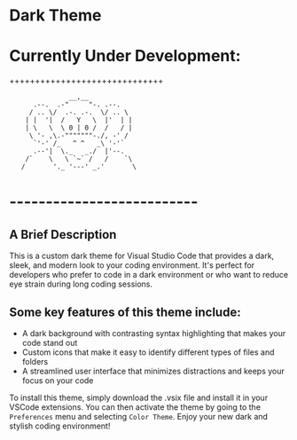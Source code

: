 # Dark Theme
# Currently Under Development:
++++++++++++++++++++++++++++++
```
               __,__
      .--.  .-"     "-. .--.
     / .. \/  .-. .-.  \/ .. \
    | |  '|  /   Y   \  |'  | |
    | \   \  \ 0 | 0 /  /   / |
     \ '- ,\.-"""""""-./, -' /
      `'-' /_   ^ ^   _\ '-'`
      .--'|  \._   _./  |'--. 
    /`    \   \ `~` /   /    `\
   /       '._ '---' _.'       \

```  
# --------------------------  

## A Brief Description  
This is a custom dark theme for Visual Studio Code that provides a dark, sleek, and modern look to your coding environment. It's perfect for developers who prefer to code in a dark environment or who want to reduce eye strain during long coding sessions.  

## Some key features of this theme include:  

- A dark background with contrasting syntax highlighting that makes your code stand out  
- Custom icons that make it easy to identify different types of files and folders  
- A streamlined user interface that minimizes distractions and keeps your focus on your code 

To install this theme, simply download the .vsix file and install it in your VSCode extensions. You can then activate the theme by going to the `Preferences` menu and selecting `Color Theme`. Enjoy your new dark and stylish coding environment!

